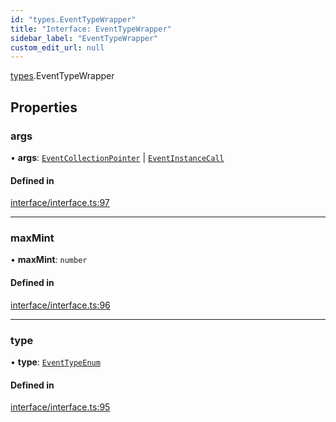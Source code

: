 ```yaml
---
id: "types.EventTypeWrapper"
title: "Interface: EventTypeWrapper"
sidebar_label: "EventTypeWrapper"
custom_edit_url: null
---
```


[types](../namespaces/types.md).EventTypeWrapper

## Properties

### args

• **args**: [`EventCollectionPointer`](types.EventCollectionPointer.md) \| [`EventInstanceCall`](types.EventInstanceCall.md)

#### Defined in

[interface/interface.ts:97](https://github.com/CityOfZion/isengard/blob/4359a42/sdk/src/interface/interface.ts#L97)

___

### maxMint

• **maxMint**: `number`

#### Defined in

[interface/interface.ts:96](https://github.com/CityOfZion/isengard/blob/4359a42/sdk/src/interface/interface.ts#L96)

___

### type

• **type**: [`EventTypeEnum`](../enums/types.EventTypeEnum.md)

#### Defined in

[interface/interface.ts:95](https://github.com/CityOfZion/isengard/blob/4359a42/sdk/src/interface/interface.ts#L95)
